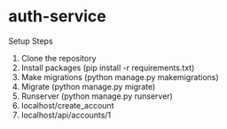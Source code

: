# auth-service

Setup Steps
1. Clone the repository
2. Install packages (pip install -r requirements.txt)
3. Make migrations (python manage.py makemigrations)
4. Migrate (python manage.py migrate)
5. Runserver (python manage.py runserver)
6. localhost/create_account
7. localhost/api/accounts/1
